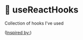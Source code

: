 # 🧰 useReactHooks

Collection of hooks I've used

([Inspired by:](https://www.freecodecamp.org/news/how-to-create-a-custom-react-hook-and-publish-it-to-npm/#step-0-naming-your-hook))
